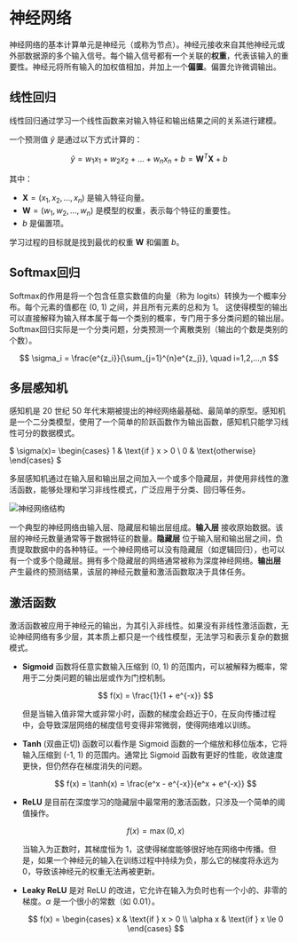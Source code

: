 # 神经网络

神经网络的基本计算单元是神经元（或称为节点）。神经元接收来自其他神经元或外部数据源的多个输入信号。每个输入信号都有一个关联的**权重**，代表该输入的重要性。神经元将所有输入的加权值相加，并加上一个**偏置**。偏置允许微调输出。

## 线性回归

线性回归通过学习一个线性函数来对输入特征和输出结果之间的关系进行建模。

一个预测值 $\hat{y}$ 是通过以下方式计算的：

$$
\hat{y} = w_1 x_1 + w_2 x_2 + ... + w_n x_n + b = \mathbf{W}^T \mathbf{X} + b
$$

其中：
- $\mathbf{X} = (x_1, x_2, ..., x_n)$ 是输入特征向量。
- $\mathbf{W} = (w_1, w_2, ..., w_n)$ 是模型的权重，表示每个特征的重要性。
- $b$ 是偏置项。

学习过程的目标就是找到最优的权重 $\mathbf{W}$ 和偏置 $b$。

## Softmax回归

Softmax的作用是将一个包含任意实数值的向量（称为 logits）转换为一个概率分布。每个元素的值都在 (0, 1) 之间，并且所有元素的总和为 1。
这使得模型的输出可以直接解释为输入样本属于每一个类别的概率，专门用于多分类问题的输出层。Softmax回归实际是一个分类问题，分类预测一个离散类别（输出的个数是类别的个数）。

  $$ \sigma_i = \frac{e^{z_i}}{\sum_{j=1}^{n}e^{z_j}}, \quad i=1,2,...,n $$

## 多层感知机

感知机是 20 世纪 50 年代末期被提出的神经网络最基础、最简单的原型。感知机是一个二分类模型，使用了一个简单的阶跃函数作为输出函数，感知机只能学习线性可分的数据模式。

$
\sigma(x)=
\begin{cases}
1 & \text{if } x > 0 \\
0 & \text{otherwise}
\end{cases}
$

多层感知机通过在输入层和输出层之间加入一个或多个隐藏层，并使用非线性的激活函数，能够处理和学习非线性模式，广泛应用于分类、回归等任务。

![神经网络结构](https://media.geeksforgeeks.org/wp-content/cdn-uploads/20230602113310/Neural-Networks-Architecture.png)

一个典型的神经网络由输入层、隐藏层和输出层组成。**输入层** 接收原始数据。该层的神经元数量通常等于数据特征的数量。**隐藏层** 位于输入层和输出层之间，负责提取数据中的各种特征。一个神经网络可以没有隐藏层（如逻辑回归），也可以有一个或多个隐藏层。拥有多个隐藏层的网络通常被称为深度神经网络。**输出层** 产生最终的预测结果，该层的神经元数量和激活函数取决于具体任务。

## 激活函数

激活函数被应用于神经元的输出，为其引入非线性。如果没有非线性激活函数，无论神经网络有多少层，其本质上都只是一个线性模型，无法学习和表示复杂的数据模式。

- **Sigmoid** 函数将任意实数输入压缩到 (0, 1) 的范围内，可以被解释为概率，常用于二分类问题的输出层或作为门控机制。

  $$ f(x) = \frac{1}{1 + e^{-x}} $$

  但是当输入值非常大或非常小时，函数的梯度会趋近于0，在反向传播过程中，会导致深层网络的梯度信号变得非常微弱，使得网络难以训练。

- **Tanh** (双曲正切) 函数可以看作是 Sigmoid 函数的一个缩放和移位版本，它将输入压缩到 (-1, 1) 的范围内。通常比 Sigmoid 函数有更好的性能，收敛速度更快，但仍然存在梯度消失的问题。

  $$ f(x) = \tanh(x) = \frac{e^x - e^{-x}}{e^x + e^{-x}} $$

- **ReLU** 是目前在深度学习的隐藏层中最常用的激活函数，只涉及一个简单的阈值操作。

  $$ f(x) = \max(0, x) $$

  当输入为正数时，其梯度恒为 1，这使得梯度能够很好地在网络中传播。但是，如果一个神经元的输入在训练过程中持续为负，那么它的梯度将永远为0，导致该神经元的权重无法再被更新。

- **Leaky ReLU** 是对 ReLU 的改进，它允许在输入为负时也有一个小的、非零的梯度。$\alpha$ 是一个很小的常数（如 0.01）。

  $$ f(x) = \begin{cases} x & \text{if } x > 0 \\ \alpha x & \text{if } x \le 0 \end{cases} $$

